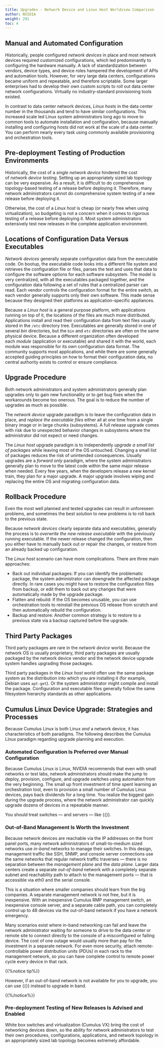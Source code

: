 ```yaml
---
title: Upgrades - Network Device and Linux Host Worldview Comparison
author: NVIDIA
weight: 291
toc: 4
---
```


## Manual and Automated Configuration

Historically, people configured *network devices* in place and most network devices required customized configurations, which led predominantly to configuring the hardware manually. A lack of standardization between vendors, device types, and device roles hampered the development of APIs and automation tools. However, for very large data centers, configurations became uniform and repeatable, and therefore scriptable. Some larger enterprises had to develop their own custom scripts to roll out data center network configurations. Virtually no industry-standard provisioning tools existed.

In contrast to data center network devices, *Linux hosts* in the data center number in the thousands and tend to have similar configurations. This increased scale led Linux system administrators long ago to move to common tools to automate installation and configuration, because manually installing and configuring hosts did not work at the scale of a data center. You can perform nearly every task using commonly available provisioning and orchestration tools.
<!-- vale off -->
## Pre-deployment Testing of Production Environments
<!-- vale on -->
Historically, the cost of a *single network device* hindered the cost of *network device testing*. Setting up an appropriately sized lab topology can be very expensive. As a result, it is difficult to do comprehensive topology-based testing of a release before deploying it. Therefore, many network administrators cannot do comprehensive system testing of a new release before deploying it.

Otherwise, the cost of a *Linux host* is cheap (or nearly free when using virtualization), so budgeting is not a concern when it comes to rigorous testing of a release before deploying it. Most system administrators extensively test new releases in the complete application environment.

## Locations of Configuration Data Versus Executables

*Network devices* generally separate configuration data from the executable code. On bootup, the executable code looks into a different file system and retrieves the configuration file or files, parses the text and uses that data to configure the software options for each software subsystem. The model is very centralized, with all the executables packaged together, and the configuration data following a set of rules that a centralized parser can read. Each vendor controls the configuration format for the entire switch, as each vendor generally supports only their own software. This made sense because they designed their platforms as application-specific appliances.

Because a *Linux host* is a general purpose platform, with applications running on top of it, the locations of the files are much more distributed. Applications install and read their configuration data from text files usually stored in the `/etc` directory tree. Executables are generally stored in one of several *bin* directories, but the `bin` and `etc` directories are often on the same physical device. Because a different organization often developed each *module* (application or executable) and shared it with the world, each module was responsible for its own configuration data format. The community supports most applications, and while there are some generally accepted guiding principles on how to format their configuration data, no central authority exists to control or ensure compliance.

## Upgrade Procedure

Both network administrators and system administrators generally plan upgrades only to gain new functionality or to get bug fixes when the workarounds become too onerous. The goal is to reduce the number of upgrades as much as possible.

The *network device* upgrade paradigm is to leave the configuration data in place, and *replace the executable files* either all at one time from a single binary image or in large chunks (subsystems). A full release upgrade comes with risk due to unexpected behavior changes in subsystems where the administrator did not expect or need changes.

The *Linux host* upgrade paradigm is to independently *upgrade a small list of packages* while leaving most of the OS untouched. Changing a small list of packages reduces the risk of unintended consequences. Usually upgrades are a *forward only* paradigm, where the system administrators generally plan to move to the latest code within the same major release when needed. Every few years, when the developers release a new kernel train, they plan for a major upgrade. A major upgrade involves wiping and replacing the entire OS and migrating configuration data.

## Rollback Procedure

Even the most well planned and tested upgrades can result in unforeseen problems, and sometimes the best solution to new problems is to roll back to the previous state.

Because *network devices* clearly separate data and executables, generally the process is to *overwrite the new release executable* with the previously running executable. If the newer release changed the configuration, then you either have to manually back out or repair the changes, or restore from an already backed up configuration.

The *Linux host* scenario can have more complications. There are three main approaches:

- Back out individual packages: If you can identify the problematic package, the system administrator can downgrade the affected package directly. In rare cases you might have to restore the configuration files from backup, or edit them to back out any changes that were automatically made by the upgrade package.
- Flatten and rebuild: If the OS becomes unusable, you can use orchestration tools to reinstall the previous OS release from scratch and then automatically rebuild the configuration.
- Backup and restore: Another common strategy is to restore to a previous state via a backup captured before the upgrade.

## Third Party Packages

Third party packages are rare in the *network device* world. Because the network OS is usually proprietary, third party packages are usually packaged by the network device vendor and the network device upgrade system handles upgrading those packages.

Third party packages in the *Linux host* world often use the same package system as the distribution into which you are installing it (for example, Debian uses `apt-get`). Or the system administrator might compile and install the package. Configuration and executable files generally follow the same filesystem hierarchy standards as other applications.

## Cumulus Linux Device Upgrade: Strategies and Processes

Because Cumulus Linux is both Linux *and* a network device, it has characteristics of both paradigms. The following describes the Cumulus Linux paradigm regarding upgrade planning and execution.
<!-- vale off -->
### Automated Configuration Is Preferred over Manual Configuration
<!-- vale on -->
Because Cumulus Linux *is* Linux, NVIDIA recommends that even with small networks or test labs, network administrators should make the jump to deploy, provision, configure, and upgrade switches using automation from the very beginning. The small up front investment of time spent learning an orchestration tool, even to provision a small number of Cumulus Linux devices, pays back dividends for a long time. You realize the biggest gain during the upgrade process, where the network administrator can quickly upgrade dozens of devices in a repeatable manner.

You should treat switches &mdash; and servers &mdash; like {{<exlink url="https://www.google.com/search?q=cattle+not+pets" text="cattle, not pets">}}.
<!-- vale off -->
### Out-of-Band Management Is Worth the Investment
<!-- vale on -->
Because network devices are reachable via the IP addresses on the front panel ports, many network administrators of small-to-medium sized networks use *in-band* networks to manage their switches. In this design, management traffic like SSH, SNMP, and console server connections use the same networks that regular network traffic traverses &mdash; there is no separation between the *management plane* and the *data plane*. Larger data centers create a separate *out-of-band* network with a completely separate subnet and reachability path to attach to the management ports &mdash; that is accessible via eth0 and the serial console.

This is a situation where smaller companies should learn from the big companies. A separate management network is not free, but it is inexpensive. With an inexpensive Cumulus RMP management switch, an inexpensive console server, and a separate cable path, you can completely control up to 48 devices via the out-of-band network if you have a network emergency.

Many scenarios exist where in-band networking can fail and leave the network administrator waiting for someone to drive to the data center or remote site to connect directly to the console of a misconfigured or failing device. The cost of one outage would usually more than pay for the investment in a separate network. For even more security, attach remote-controllable power distribution units (PDUs) in each rack to the management network, so you can have complete control to remote power cycle every device in that rack.

{{%notice tip%}}

However, if an out-of-band network is not available for you to upgrade, you can use {{<link url="Using-dtach-for-In-band-apt-get-Upgrades" text="the dtach tool">}} instead to upgrade in band.

{{%/notice%}}
<!-- vale off -->
### Pre-deployment Testing of New Releases Is Advised and Enabled

White box switches and virtualization (Cumulus VX) bring the cost of networking devices down, so the ability for network administrators to test their own procedures, configurations, applications, and network topology in an appropriately sized lab topology becomes extremely affordable.
<!-- vale on -->
